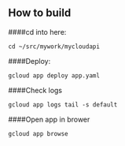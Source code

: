 ## How to build

####cd into here:
	
	cd ~/src/mywork/mycloudapi
	
####Deploy:

	gcloud app deploy app.yaml
	
####Check logs

	gcloud app logs tail -s default
	
####Open app in brower

	gcloud app browse
	
